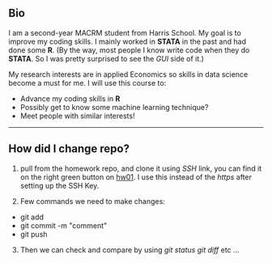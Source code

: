 
## Bio

I am a second-year MACRM student from Harris School. My goal is to improve my coding skills. I mainly worked in **STATA** in the past and had done some **R**. (By the way, most people I know write code when they do **STATA**. So I was pretty surprised to see the *GUI* side of it.)

My research interests are in applied Economics so skills in data science become a must for me. I will use this course to:
* Advance my coding skills in **R**
* Possibly get to know some machine learning technique? 
* Meet people with similar interests!

***
## How did I change repo?
1. pull from the homework repo, and clone it using *SSH* link, you can find it on the right green button on  [hw01](https://github.com/Luorao/hw01). I use this instead of the *https* after setting up the SSH Key.

2. Few commands we need to make changes:
+ git add
+ git commit -m "comment"
+ git push

3. Then we can check and compare by using *git status* *git diff* etc ...


